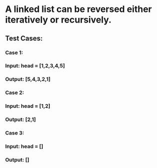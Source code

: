 # A linked list can be reversed either iteratively or recursively.

## Test Cases:
### Case 1: 
### Input: head = [1,2,3,4,5]
### Output: [5,4,3,2,1]

### Case 2: 
### Input: head = [1,2]
### Output: [2,1]

### Case 3:
### Input: head = []
### Output: []
